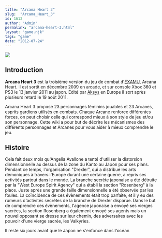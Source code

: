 ```yaml
---
title: "Arcana Heart 3"
slug:  "Arcana_Heart_3"
id: 1612
author: "Admin"
permalink: "arcana-heart-3.html"
layout: "game.njk"
tags: "game"
date: "2012-07-24"
---
```


![](/images/ah3logo.jpg)

## Introduction

**Arcana Heart 3** est la troisième version du jeu de combat
d'[EXAMU](http://www.examu.co.jp/), Arcana Heart. Il est sortit en
décembre 2009 en arcade, et sur console Xbox 360 et PS3 le 13 janvier
2011 au japon. Edité par [Aksys](http://www.aksysgames.com/) en Europe
il sort après plusieurs retard le 19 août 2011.

Arcana Heart 3 propose 23 personnages féminins jouables et 23 Arcanes,
esprits gardiens utilisés en combats. Chaque Arcane renforce différentes
forces, on peut choisir celle qui correspond mieux à son style de jeu
et/ou son personnage. Cette wiki a pour but de décrire les mécanismes
des différents personnages et Arcanes pour vous aider à mieux comprendre
le jeu.

## Histoire

Cela fait deux mois qu'Angelia Avallone a tenté d'utiliser la distorsion
dimensionnelle au dessus de la zone du Kanto au Japon pour ses plans.
Pendant ce temps, l'organisation "Drexler", qui a distribué les arts
démoniques à travers l'Europe durant une certaine guerre, a repris ses
activités partout dans le monde. La branche secrète japonaise a été
détruite par la "West Europe Spirit Agency" qui a établi la section
"Rosenberg" à la place. Juste après une grande faille dimensionnelle a
été observée par les foules. La coïncidence de ces évènements était trop
parfaite, et il y eu des rumeurs d'activités secrètes de la branche de
Drexler disparue. Dans le but de comprendre ces évènements, l'agence
japonaise a envoyé ses vierges sacrées, la section Rosenberg a également
envoyé ses agents mais un nouvel opposant se dresse sur leur chemin, des
adversaires avec les pouvoir d'une vierge sacrée, les Valkyries.

Il reste six jours avant que le Japon ne s'enfonce dans l'océan.
